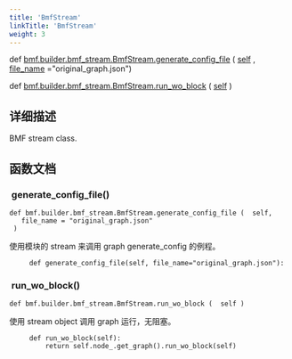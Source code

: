```yaml
---
title: 'BmfStream'
linkTitle: 'BmfStream'
weight: 3
---
```



def   [bmf.builder.bmf_stream.BmfStream.generate_config_file](#generate_config_file) ( [self](#self) , [file_name](#file_name) ="original_graph.json")
 
 
def   [bmf.builder.bmf_stream.BmfStream.run_wo_block](#run_wo_block) ( [self](#self) )
 
 

## 详细描述

BMF stream class.

## 函数文档


###  generate_config_file()

```
def bmf.builder.bmf_stream.BmfStream.generate_config_file (  self, 
   file_name = "original_graph.json" 
 )   
```
使用模块的 stream 来调用 graph generate_config 的例程。


```
     def generate_config_file(self, file_name="original_graph.json"):

```


###  run_wo_block()

```
def bmf.builder.bmf_stream.BmfStream.run_wo_block (  self )  
```
使用 stream object 调用 graph 运行，无阻塞。


```
     def run_wo_block(self):
         return self.node_.get_graph().run_wo_block(self)

```